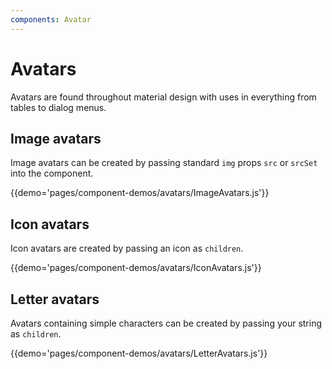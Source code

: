 ```yaml
---
components: Avatar
---
```


# Avatars

Avatars are found throughout material design with uses in everything from tables to dialog menus.

## Image avatars

Image avatars can be created by passing standard `img` props `src` or `srcSet` into the component.

{{demo='pages/component-demos/avatars/ImageAvatars.js'}}

## Icon avatars

Icon avatars are created by passing an icon as `children`.

{{demo='pages/component-demos/avatars/IconAvatars.js'}}

## Letter avatars

Avatars containing simple characters can be created by passing your string as `children`.

{{demo='pages/component-demos/avatars/LetterAvatars.js'}}
